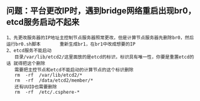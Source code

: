 ## 问题：平台更改IP时，遇到bridge网络重启出现br0，etcd服务启动不起来
	1、先更改服务器的IP地址主控制节点服务器照常更改，但是计算节点服务器先删除br0，然后运行br0.sh脚本       重新生成br1，在br1中改成想要的IP
	2、etcd服务不能启动
	   目录/var/lib/etcd2/这里面放的是etcd的标识，标识具有唯一性，你要是重置etcd的话 就得把这个删除
	   需要把主控节点和etcd不能启动的计算节点的这个标识删除 
	   rm  -rf  /var/lib/etcd2/*
	   rm  -rf  /data/etcd2/member/*
	   还有UUID也需要删除
	   rm  -rf  /etc/.csphere-*
